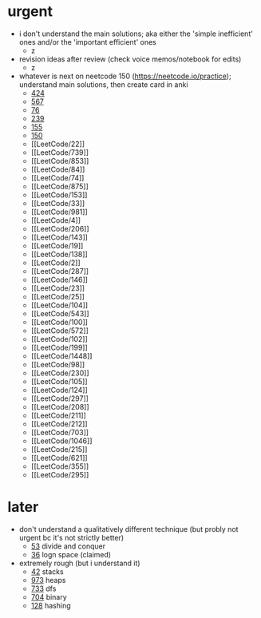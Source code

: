# urgent
- i don't understand the main solutions; aka either the 'simple inefficient' ones and/or the 'important efficient' ones
	- z
- revision ideas after review (check voice memos/notebook for edits)
	- z
- whatever is next on neetcode 150 (https://neetcode.io/practice); understand main solutions, then create card in anki
	- [424](LeetCode/424.md)
	- [567](LeetCode/567.md)
	- [76](LeetCode/76.md)
	- [239](LeetCode/239.md)
	- [155](LeetCode/155.md)
	- [150](LeetCode/150.md)
	- [[LeetCode/22]]
	- [[LeetCode/739]]
	- [[LeetCode/853]]
	- [[LeetCode/84]]
	- [[LeetCode/74]]
	- [[LeetCode/875]]
	- [[LeetCode/153]]
	- [[LeetCode/33]]
	- [[LeetCode/981]]
	- [[LeetCode/4]]
	- [[LeetCode/206]]
	- [[LeetCode/143]]
	- [[LeetCode/19]]
	- [[LeetCode/138]]
	- [[LeetCode/2]]
	- [[LeetCode/287]]
	- [[LeetCode/146]]
	- [[LeetCode/23]]
	- [[LeetCode/25]]
	- [[LeetCode/104]]
	- [[LeetCode/543]]
	- [[LeetCode/100]]
	- [[LeetCode/572]]
	- [[LeetCode/102]]
	- [[LeetCode/199]]
	- [[LeetCode/1448]]
	- [[LeetCode/98]]
	- [[LeetCode/230]]
	- [[LeetCode/105]]
	- [[LeetCode/124]]
	- [[LeetCode/297]]
	- [[LeetCode/208]]
	- [[LeetCode/211]]
	- [[LeetCode/212]]
	- [[LeetCode/703]]
	- [[LeetCode/1046]]
	- [[LeetCode/215]]
	- [[LeetCode/621]]
	- [[LeetCode/355]]
	- [[LeetCode/295]]


# later
- don't understand a qualitatively different technique (but probly not urgent bc it's not strictly better)
	- [53](LeetCode/53.md) divide and conquer
	- [36](LeetCode/36.md) logn space (claimed)
- extremely rough (but i understand it)
	- [42](LeetCode/42.md) stacks
	- [973](LeetCode/973.md) heaps
	- [733](LeetCode/733.md) dfs
	- [704](LeetCode/704.md) binary
	- [128](LeetCode/128.md) hashing
